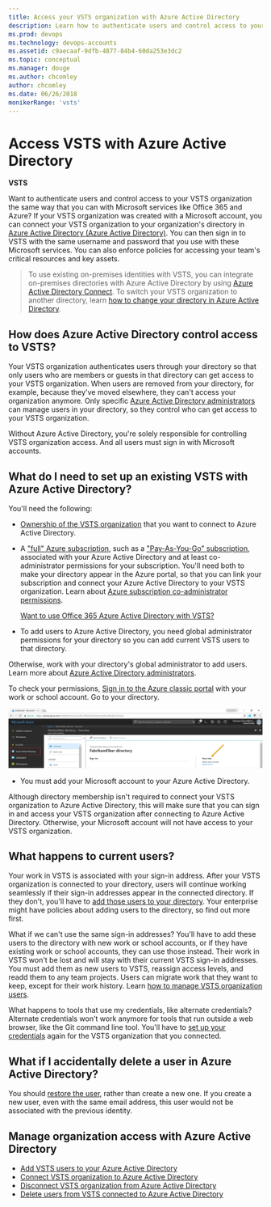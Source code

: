 ```yaml
---
title: Access your VSTS organization with Azure Active Directory
description: Learn how to authenticate users and control access to your VSTS organization the same way you can with Microsoft services like Office 365 and Azure Active Directory
ms.prod: devops
ms.technology: devops-accounts
ms.assetid: c9aecaaf-9dfb-4877-84b4-60da253e3dc2
ms.topic: conceptual
ms.manager: douge
ms.author: chcomley
author: chcomley
ms.date: 06/26/2018
monikerRange: 'vsts'
---
```


# Access VSTS with Azure Active Directory

**VSTS**

Want to authenticate users and control access to
your VSTS organization the same way that you
can with Microsoft services like Office 365 and Azure?
If your VSTS organization was created with a Microsoft account,
you can connect your VSTS organization to your
organization's directory in
[Azure Active Directory (Azure Active Directory)](https://azure.microsoft.com/en-us/documentation/articles/active-directory-whatis/).
You can then sign in to VSTS with the same username
and password that you use with these Microsoft services.
You can also enforce policies for accessing
your team's critical resources and key assets.

> To use existing on-premises identities with VSTS,
> you can integrate on-premises directories with Azure Active Directory by using
> [Azure Active Directory Connect](https://azure.microsoft.com/en-us/documentation/articles/active-directory-aadconnect/).
> To switch your VSTS organization to another directory,
> learn [how to change your directory in Azure Active Directory](change-organization-location.md).

## How does Azure Active Directory control access to VSTS?

Your VSTS organization authenticates users
through your directory so that
only users who are members or guests in that directory can
get access to your VSTS organization.
When users are removed from your directory,
for example, because they've moved elsewhere,
they can't access your organization anymore.
Only specific [Azure Active Directory administrators](https://azure.microsoft.com/en-us/documentation/articles/active-directory-assign-admin-roles/)
can manage users in your directory,
so they control who can get access to your VSTS organization.

Without Azure Active Directory, you're solely responsible for
controlling VSTS organization access.
And all users must sign in with Microsoft accounts.

<a name="permissions"></a>

## What do I need to set up an existing VSTS with Azure Active Directory?

You'll need the following:

* [Ownership of the VSTS organization](faq-add-delete-users.md#find-owner) that you want to connect to Azure Active Directory.

* A ["full" Azure subscription](https://azure.microsoft.com/en-us/pricing/purchase-options/),
such as a ["Pay-As-You-Go" subscription](https://azure.microsoft.com/en-us/offers/ms-azr-0003p/),
associated with your Azure Active Directory and at
least co-administrator permissions for your subscription.
You'll need both to make your directory appear in the Azure portal,
so that you can link your subscription and connect your
Azure Active Directory to your VSTS organization. Learn about
[Azure subscription co-administrator permissions](../../billing/add-backup-billing-managers.md).

  [Want to use Office 365 Azure Active Directory with VSTS?](faq-azure-access.md#o365aad)

* To add users to Azure Active Directory, you need global administrator permissions for your directory so you can add current VSTS users to that directory.

Otherwise, work with your directory's global administrator to add users.
Learn more about [Azure Active Directory administrators](https://azure.microsoft.com/en-us/documentation/articles/active-directory-assign-admin-roles/).

  To check your permissions, [Sign in to the Azure classic portal](https://manage.windowsazure.com/) with your
  work or school account. Go to your directory.

  ![Check that you're a global administrator](_img/access-with-azure-ad/check-your-role-azure-active-directory.png)

* You must add your Microsoft account to your Azure Active Directory.

Although directory membership isn't required to
connect your VSTS organization to Azure Active Directory, this will make sure that you can sign in and
access your VSTS organization after connecting to Azure Active Directory. Otherwise, your Microsoft account will not have access to
your VSTS organization.

## What happens to current users?

Your work in VSTS is associated with your sign-in address.
After your VSTS organization is connected to your directory,
users will continue working seamlessly if their
sign-in addresses appear in the connected directory.
If they don't, you'll have to [add those users to your directory](add-users-to-aad.md#SetUpCurrentUsers).
Your enterprise might have policies about adding users to the directory,
so find out more first.

What if we can't use the same sign-in addresses?  You'll have to add these users to the directory with new work or school accounts,
or if they have existing work or school accounts, they can use those instead. Their work in VSTS
won't be lost and will stay with their current VSTS sign-in addresses.  You must add them as new
users to VSTS, reassign access levels, and readd them to any team projects. Users can migrate work that they want to keep,
except for their work history. Learn [how to manage VSTS organization users](add-organization-users-from-user-hub.md).

What happens to tools that use my credentials, like alternate credentials?  Alternate credentials won't work anymore for
tools that run outside a web browser, like the Git command line tool.  You'll have
to [set up your credentials](http://support.microsoft.com/kb/2991274/en-us) again for the VSTS organization that you connected.

## What if I accidentally delete a user in Azure Active Directory?

You should [restore the user](https://docs.microsoft.com/en-us/azure/active-directory/active-directory-users-restore), rather than create a new one. If you create a new user, even with the same email address, this user would not be associated with the previous identity.

## Manage organization access with Azure Active Directory

* [Add VSTS users to your Azure Active Directory](add-users-to-aad.md)
* [Connect VSTS organization to Azure Active Directory](connect-organization-to-aad.md)
* [Disconnect VSTS organization from Azure Active Directory](disconnect-organization-from-aad.md)
* [Delete users from VSTS connected to Azure Active Directory](delete-users-from-services-aad.md)
